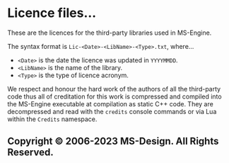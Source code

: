 # Licence files…

These are the licences for the third-party libraries used in MS-Engine.

The syntax format is `Lic-<Date>-<LibName>-<Type>.txt`, where…

* `<Date>` is the date the licence was updated in `YYYYMMDD`.
* `<LibName>` is the name of the library.
* `<Type>` is the type of licence acronym.

We respect and honour the hard work of the authors of all the third-party code thus all of creditation for this work is compressed and compiled into the MS-Engine executable at compilation as static C++ code. They are decompressed and read with the `credits` console commands or via Lua within the `Credits` namespace.

## Copyright © 2006-2023 MS-Design. All Rights Reserved.
